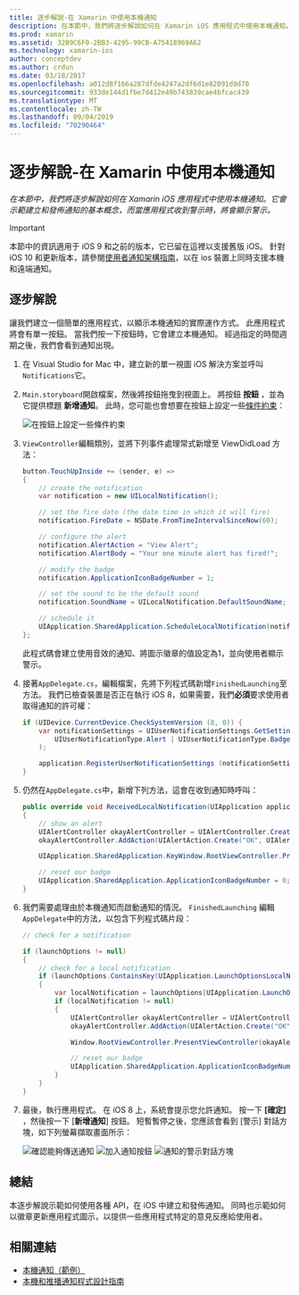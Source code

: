 ```yaml
---
title: 逐步解說-在 Xamarin 中使用本機通知
description: 在本節中，我們將逐步解說如何在 Xamarin iOS 應用程式中使用本機通知。 它會示範建立和發佈通知的基本概念，而當應用程式收到警示時，將會顯示警示。
ms.prod: xamarin
ms.assetid: 32B9C6F0-2BB3-4295-99CB-A75418969A62
ms.technology: xamarin-ios
author: conceptdev
ms.author: crdun
ms.date: 03/18/2017
ms.openlocfilehash: a012d8f166a287dfde4247a2df6d1e82091d9d70
ms.sourcegitcommit: 933de144d1fbe7d412e49b743839cae4bfcac439
ms.translationtype: MT
ms.contentlocale: zh-TW
ms.lasthandoff: 09/04/2019
ms.locfileid: "70290464"
---
```

# <a name="walkthrough---using-local-notifications-in-xamarinios"></a>逐步解說-在 Xamarin 中使用本機通知

_在本節中，我們將逐步解說如何在 Xamarin iOS 應用程式中使用本機通知。它會示範建立和發佈通知的基本概念，而當應用程式收到警示時，將會顯示警示。_

> [!IMPORTANT]
> 本節中的資訊適用于 iOS 9 和之前的版本，它已留在這裡以支援舊版 iOS。 針對 iOS 10 和更新版本，請參閱[使用者通知架構指南](~/ios/platform/user-notifications/index.md)，以在 ios 裝置上同時支援本機和遠端通知。

## <a name="walkthrough"></a>逐步解說

讓我們建立一個簡單的應用程式，以顯示本機通知的實際運作方式。 此應用程式將會有單一按鈕。 當我們按一下按鈕時，它會建立本機通知。 經過指定的時間週期之後，我們會看到通知出現。


1. 在 Visual Studio for Mac 中，建立新的單一視圖 iOS 解決方案並呼叫`Notifications`它。
1. `Main.storyboard`開啟檔案，然後將按鈕拖曳到視圖上。 將按鈕 **按鈕** ，並為它提供標題 **新增通知**。 此時，您可能也會想要在按鈕上設定一些[條件約束](~/ios/user-interface/designer/designer-auto-layout.md)： 

    ![](local-notifications-in-ios-walkthrough-images/image3.png "在按鈕上設定一些條件約束")
1. `ViewController`編輯類別，並將下列事件處理常式新增至 ViewDidLoad 方法：

    ```csharp
    button.TouchUpInside += (sender, e) =>
    {
        // create the notification
        var notification = new UILocalNotification();

        // set the fire date (the date time in which it will fire)
        notification.FireDate = NSDate.FromTimeIntervalSinceNow(60);

        // configure the alert
        notification.AlertAction = "View Alert";
        notification.AlertBody = "Your one minute alert has fired!";

        // modify the badge
        notification.ApplicationIconBadgeNumber = 1;

        // set the sound to be the default sound
        notification.SoundName = UILocalNotification.DefaultSoundName;

        // schedule it
        UIApplication.SharedApplication.ScheduleLocalNotification(notification);
    };
    ```

    此程式碼會建立使用音效的通知、將圖示徽章的值設定為1，並向使用者顯示警示。

1. 接著`AppDelegate.cs`，編輯檔案，先將下列程式碼新增`FinishedLaunching`至方法。 我們已檢查裝置是否正在執行 iOS 8，如果需要，我們**必須**要求使用者取得通知的許可權：

    ```csharp
    if (UIDevice.CurrentDevice.CheckSystemVersion (8, 0)) {
        var notificationSettings = UIUserNotificationSettings.GetSettingsForTypes (
            UIUserNotificationType.Alert | UIUserNotificationType.Badge | UIUserNotificationType.Sound, null
        );

        application.RegisterUserNotificationSettings (notificationSettings);
    }
    ```

1. 仍然在`AppDelegate.cs`中，新增下列方法，這會在收到通知時呼叫：

    ```csharp
    public override void ReceivedLocalNotification(UIApplication application, UILocalNotification notification)
    {
        // show an alert
        UIAlertController okayAlertController = UIAlertController.Create(notification.AlertAction, notification.AlertBody, UIAlertControllerStyle.Alert);
        okayAlertController.AddAction(UIAlertAction.Create("OK", UIAlertActionStyle.Default, null));

        UIApplication.SharedApplication.KeyWindow.RootViewController.PresentViewController(okayAlertController, true, null);

        // reset our badge
        UIApplication.SharedApplication.ApplicationIconBadgeNumber = 0;
    }
    ```

1. 我們需要處理由於本機通知而啟動通知的情況。 `FinishedLaunching` 編輯`AppDelegate`中的方法，以包含下列程式碼片段：


    ```csharp
    // check for a notification

    if (launchOptions != null)
    {
        // check for a local notification
        if (launchOptions.ContainsKey(UIApplication.LaunchOptionsLocalNotificationKey))
        {
            var localNotification = launchOptions[UIApplication.LaunchOptionsLocalNotificationKey] as UILocalNotification;
            if (localNotification != null)
            {
                UIAlertController okayAlertController = UIAlertController.Create(localNotification.AlertAction, localNotification.AlertBody, UIAlertControllerStyle.Alert);
                okayAlertController.AddAction(UIAlertAction.Create("OK", UIAlertActionStyle.Default, null));

                Window.RootViewController.PresentViewController(okayAlertController, true, null);

                // reset our badge
                UIApplication.SharedApplication.ApplicationIconBadgeNumber = 0;
            }
        }
    }
    ```

1. 最後，執行應用程式。 在 iOS 8 上，系統會提示您允許通知。 按一下 **[確定]** ，然後按一下 [**新增通知**] 按鈕。 短暫暫停之後，您應該會看到 [警示] 對話方塊，如下列螢幕擷取畫面所示：

    ![](local-notifications-in-ios-walkthrough-images/image0.png "確認能夠傳送通知") ![](local-notifications-in-ios-walkthrough-images/image1.png "加入通知按鈕") ![](local-notifications-in-ios-walkthrough-images/image2.png "通知的警示對話方塊")

## <a name="summary"></a>總結

本逐步解說示範如何使用各種 API，在 iOS 中建立和發佈通知。 同時也示範如何以徽章更新應用程式圖示，以提供一些應用程式特定的意見反應給使用者。


## <a name="related-links"></a>相關連結

- [本機通知（範例）](https://docs.microsoft.com/samples/xamarin/ios-samples/localnotifications)
- [本機和推播通知程式設計指南](https://developer.apple.com/library/prerelease/content/documentation/NetworkingInternet/Conceptual/RemoteNotificationsPG/)
